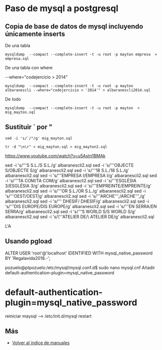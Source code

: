 # Paso de mysql a postgresql


## Copia de base de datos de mysql incluyendo únicamente inserts

De una tabla
```
mysqldump  --compact --complete-insert -t -u root -p mayton empresa  > empresa.sql
```


De una tabla con where

--where="codejercicio > 2014"
```
mysqldump  --compact --complete-insert -t -u root -p mayton albaranescli --where="codejercicio > '2014'" > albaranescli2014.sql
```

De todo
```
mysqldump  --compact --complete-insert -t -u root -p mayton  > mig_mayton.sql
```

## Sustituir ` por "

```
sed -i 's/`/"/g' mig_mayton.sql

tr -d "\n\r" < mig_mayton.sql > mig_mayton2.sql
```
https://www.youtube.com/watch?v=u5Astn1BMAk


sed -i 's/'\''S S.L./S S.L./g' albaranescli2.sql
sed -i 's/'\''OBJECTE S/OBJECTE S/g' albaranescli2.sql
sed -i 's/'\''18 S.L./18 S.L./g' albaranescli2.sql
sed -i 's/'\''EMPRESA I/EMPRESA I/g' albaranescli2.sql
sed -i 's/'\''TA COM/TA COM/g' albaranescli2.sql
sed -i 's/'\''ESGLÉSIA 3/ESGLÉSIA 3/g' albaranescli2.sql
sed -i 's/'\''EMPREINTE/EMPREINTE/g' albaranescli2.sql
sed -i 's/'\''OR S.L./OR S.L./g' albaranescli2.sql
sed -i 's/'\''OEST/OEST/g' albaranescli2.sql
sed -i 's/'\''ARCHE'\'',/ARCHE'\'',/g' albaranescli2.sql
sed -i 's/'\'' DHESIF/ DHESIF/g' albaranescli2.sql
sed -i 's/'\''DIS EUROPE/DIS EUROPE/g' albaranescli2.sql
sed -i 's/'\''EN SERRA/EN SERRA/g' albaranescli2.sql
sed -i 's/'\''S WORLD S/S WORLD S/g' albaranescli2.sql
sed -i 's/\\'\''ATELIER DE/\\ ATELIER DE/g' albaranescli2.sql


L\'A



## Usando pgload

ALTER USER 'root'@'localhost' IDENTIFIED WITH mysql_native_password BY 'Regalavida2018.-';

pozuelo@ptpozuelo:/etc/mysql/mysql.conf.d$ sudo nano mysql.cnf
Añadir default-authentication-plugin=mysql_native_password

# default-authentication-plugin=mysql_native_password

reiniciar maysql --> /etc/init.d/mysql restart



## Más

- [Volver al índice de manuales](../README.md)
